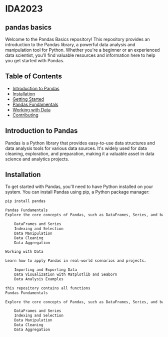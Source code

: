 # IDA2023
## pandas basics 

Welcome to the Pandas Basics repository! This repository provides an introduction to the Pandas library, a powerful data analysis and manipulation tool for Python. Whether you're a beginner or an experienced data scientist, you'll find valuable resources and information here to help you get started with Pandas.

## Table of Contents

- [Introduction to Pandas](#introduction-to-pandas)
- [Installation](#installation)
- [Getting Started](#getting-started)
- [Pandas Fundamentals](#pandas-fundamentals)
- [Working with Data](#working-with-data)
- [Contributing](#contributing)

## Introduction to Pandas

Pandas is a Python library that provides easy-to-use data structures and data analysis tools for various data sources. It's widely used for data cleaning, exploration, and preparation, making it a valuable asset in data science and analytics projects.

## Installation

To get started with Pandas, you'll need to have Python installed on your system. You can install Pandas using pip, a Python package manager:

```bash
pip install pandas

Pandas Fundamentals
Explore the core concepts of Pandas, such as DataFrames, Series, and basic data operations.

    DataFrames and Series
    Indexing and Selection
    Data Manipulation
    Data Cleaning
    Data Aggregation

Working with Data

Learn how to apply Pandas in real-world scenarios and projects.

    Importing and Exporting Data
    Data Visualization with Matplotlib and Seaborn
    Data Analysis Examples

this repository contains all functions
Pandas Fundamentals

Explore the core concepts of Pandas, such as DataFrames, Series, and basic data operations.

    DataFrames and Series
    Indexing and Selection
    Data Manipulation
    Data Cleaning
    Data Aggregation
